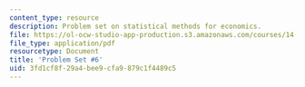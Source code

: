 ```yaml
---
content_type: resource
description: Problem set on statistical methods for economics.
file: https://ol-ocw-studio-app-production.s3.amazonaws.com/courses/14-30-introduction-to-statistical-methods-in-economics-spring-2009/3fd1cf8f29a4bee9cfa9879c1f4489c5_MIT14_30s09_pset06.pdf
file_type: application/pdf
resourcetype: Document
title: 'Problem Set #6'
uid: 3fd1cf8f-29a4-bee9-cfa9-879c1f4489c5
---
```

